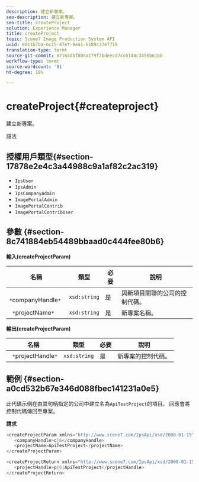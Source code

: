 ```yaml
---
description: 建立新專案。
seo-description: 建立新專案。
seo-title: createProject
solution: Experience Manager
title: createProject
topic: Scene7 Image Production System API
uuid: e011b7ba-6c15-47ef-9ea1-6189c37e7719
translation-type: tm+mt
source-git-commit: 87164dbf805a179f7bdeecd7cc6140c3456b61bb
workflow-type: tm+mt
source-wordcount: '81'
ht-degree: 18%

---
```



# createProject{#createproject}

建立新專案。

語法

## 授權用戶類型{#section-17878e2e4c3a44988c9a1af82c2ac319}

* `IpsUser`
* `IpsAdmin`
* `IpsCompanyAdmin`
* `ImagePortalAdmin`
* `ImagePortalContrib`
* `ImagePortalContribUser`

## 參數 {#section-8c741884eb54489bbaad0c444fee80b6}

**輸入(createProjectParam)**

| 名稱 | 類型 | 必要 | 說明 |
|---|---|---|---|
| ` *`companyHandle`*` | `xsd:string` | 是 | 與新項目關聯的公司的控制代碼。 |
| ` *`projectName`*` | `xsd:string` | 是 | 新專案名稱。 |

**輸出(createProjectParam)**

| 名稱 | 類型 | 必要 | 說明 |
|---|---|---|---|
| ` *`projectHandle`*` | `xsd:string` | 是 | 新專案的控制代碼。 |

## 範例 {#section-a0cd532b67e346d088fbec141231a0e5}

此代碼示例在由其句柄指定的公司中建立名為`ApiTestProject`的項目。 回應會將控制代碼傳回至專案。

**請求**

```java
<createProjectParam xmlns="http://www.scene7.com/IpsApi/xsd/2008-01-15">
   <companyHandle>c|6</companyHandle>
   <projectName>ApiTestProject</projectName>
</createProjectParam>
```

```java
<createProjectReturn xmlns="http://www.scene7.com/IpsApi/xsd/2008-01-15">
   <projectHandle>p|6|ApiTestProject</projectHandle>
</createProjectReturn>
```

